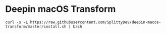 # Deepin macOS Transform

`curl -s -L https://raw.githubusercontent.com/SplittyDev/deepin-macos-transform/master/install.sh | bash`
